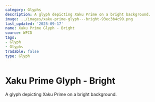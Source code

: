 ```yaml
---
category: Glyphs
description: A glyph depicting Xaku Prime on a bright background.
image: ../images/xaku-prime-glyph---bright-93ec3b4c99.png
last_updated: '2025-09-17'
name: Xaku Prime Glyph - Bright
source: WFCD
tags:
- Glyph
- Glyphs
tradable: false
type: Glyph
---
```


# Xaku Prime Glyph - Bright

A glyph depicting Xaku Prime on a bright background.

